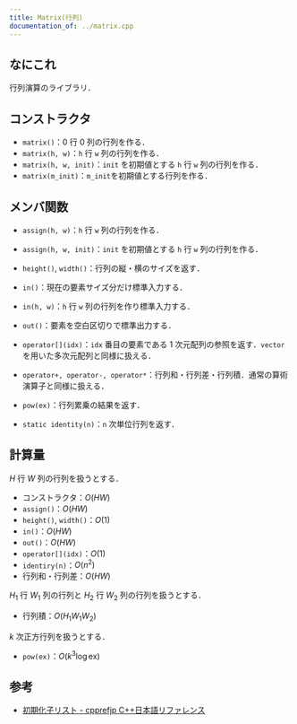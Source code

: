 ```yaml
---
title: Matrix(行列)
documentation_of: ../matrix.cpp
---
```


## なにこれ
行列演算のライブラリ．

## コンストラクタ
- `matrix()`：$0$ 行 $0$ 列の行列を作る．
- `matrix(h, w)`：`h` 行 `w` 列の行列を作る．
- `matrix(h, w, init)`：`init` を初期値とする `h` 行 `w` 列の行列を作る．
- `matrix(m_init)`：`m_init`を初期値とする行列を作る．

## メンバ関数
- `assign(h, w)`：`h` 行 `w` 列の行列を作る．
- `assign(h, w, init)`：`init` を初期値とする `h` 行 `w` 列の行列を作る．
- `height()`, `width()`：行列の縦・横のサイズを返す．
- `in()`：現在の要素サイズ分だけ標準入力する．
- `in(h, w)`：`h` 行 `w` 列の行列を作り標準入力する．
- `out()`：要素を空白区切りで標準出力する．
- `operator[](idx)`：`idx` 番目の要素である $1$ 次元配列の参照を返す．`vector` を用いた多次元配列と同様に扱える．
- `operator+, operator-, operator*`：行列和・行列差・行列積．通常の算術演算子と同様に扱える．
- `pow(ex)`：行列累乗の結果を返す．

- `static identity(n)`：`n` 次単位行列を返す．

## 計算量
$H$ 行 $W$ 列の行列を扱うとする．
- コンストラクタ：$O(HW)$
- `assign()`：$O(HW)$
- `height()`, `width()`：$O(1)$
- `in()`：$O(HW)$
- `out()`：$O(HW)$
- `operator[](idx)`：$O(1)$
- `identiry(n)`：$O(n^2)$
- 行列和・行列差：$O(HW)$

$H_1$ 行 $W_1$ 列の行列と $H_2$ 行 $W_2$ 列の行列を扱うとする．
- 行列積：$O(H_1W_1W_2)$

$k$ 次正方行列を扱うとする．
- `pow(ex)`：$O(k^3 \log \mathrm{ex})$

## 参考
- [初期化子リスト - cpprefjp C++日本語リファレンス](https://cpprefjp.github.io/lang/cpp11/initializer_lists.html)

